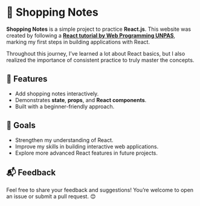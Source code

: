 # 🛒 Shopping Notes
**Shopping Notes** is a simple project to practice **React.js**. This website was created by following a **[React tutorial by Web Programming UNPAS](https://www.youtube.com/watch?v=HX2kAHnCEjY&list=PLFIM0718LjIUu3X2zYNqomEWs3sYd-fV1&index=4)**, marking my first steps in building applications with React.

Throughout this journey, I’ve learned a lot about React basics, but I also realized the importance of consistent practice to truly master the concepts.

## 🌟 Features
- Add shopping notes interactively.
- Demonstrates **state**, **props**, and **React components**.
- Built with a beginner-friendly approach.

## 🎯 Goals
- Strengthen my understanding of React.
- Improve my skills in building interactive web applications.
- Explore more advanced React features in future projects.

## 📬 Feedback
Feel free to share your feedback and suggestions! You’re welcome to open an issue or submit a pull request. 😊
